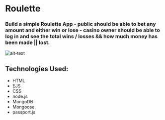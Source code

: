 # Roulette

###  Build a simple Roulette App - public should be able to bet any amount and either win or lose - casino owner should be able to log in and see the total wins / losses && how much money has been made || lost.


![alt-text](public/css/roulette.png)

## Technologies Used:
- HTML
- EJS
- CSS
- node.js
- MongoDB
- Mongoose
- passport.js
